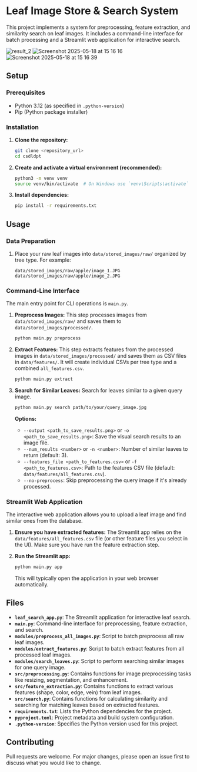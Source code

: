 # Leaf Image Store & Search System

This project implements a system for preprocessing, feature extraction, and similarity search on leaf images. It includes a command-line interface for batch processing and a Streamlit web application for interactive search.

![result_2](https://github.com/user-attachments/assets/00e15865-b6fa-4eb9-a288-607be445e370)
![Screenshot 2025-05-18 at 15 16 16](https://github.com/user-attachments/assets/dd95b71a-faee-4257-95e4-52eb1ff5f96b)
![Screenshot 2025-05-18 at 15 16 39](https://github.com/user-attachments/assets/18319d3a-8f4a-4ca6-b698-258b8ad3fd0d)

## Setup

### Prerequisites

- Python 3.12 (as specified in `.python-version`)
- Pip (Python package installer)

### Installation

1.  **Clone the repository:**

    ```bash
    git clone <repository_url>
    cd csdldpt
    ```

2.  **Create and activate a virtual environment (recommended):**

    ```bash
    python3 -m venv venv
    source venv/bin/activate  # On Windows use `venv\Scripts\activate`
    ```

3.  **Install dependencies:**
    ```bash
    pip install -r requirements.txt
    ```

## Usage

### Data Preparation

1.  Place your raw leaf images into `data/stored_images/raw/` organized by tree type. For example:
    ```
    data/stored_images/raw/apple/image_1.JPG
    data/stored_images/raw/apple/image_2.JPG
    ```

### Command-Line Interface

The main entry point for CLI operations is `main.py`.

1.  **Preprocess Images:**
    This step processes images from `data/stored_images/raw/` and saves them to `data/stored_images/processed/`.

    ```bash
    python main.py preprocess
    ```

2.  **Extract Features:**
    This step extracts features from the processed images in `data/stored_images/processed/` and saves them as CSV files in `data/features/`. It will create individual CSVs per tree type and a combined `all_features.csv`.

    ```bash
    python main.py extract
    ```

3.  **Search for Similar Leaves:**
    Search for leaves similar to a given query image.

    ```bash
    python main.py search path/to/your/query_image.jpg
    ```

    **Options:**

    - `--output <path_to_save_results.png>` or `-o <path_to_save_results.png>`: Save the visual search results to an image file.
    - `--num_results <number>` or `-n <number>`: Number of similar leaves to return (default: 3).
    - `--features_file <path_to_features.csv>` or `-f <path_to_features.csv>`: Path to the features CSV file (default: `data/features/all_features.csv`).
    - `--no-preprocess`: Skip preprocessing the query image if it's already processed.

### Streamlit Web Application

The interactive web application allows you to upload a leaf image and find similar ones from the database.

1.  **Ensure you have extracted features:** The Streamlit app relies on the `data/features/all_features.csv` file (or other feature files you select in the UI). Make sure you have run the feature extraction step.

2.  **Run the Streamlit app:**
    ```bash
    python main.py app
    ```
    This will typically open the application in your web browser automatically.

## Files

- **`leaf_search_app.py`**: The Streamlit application for interactive leaf search.
- **`main.py`**: Command-line interface for preprocessing, feature extraction, and search.
- **`modules/preprocess_all_images.py`**: Script to batch preprocess all raw leaf images.
- **`modules/extract_features.py`**: Script to batch extract features from all processed leaf images.
- **`modules/search_leaves.py`**: Script to perform searching similar images for one query image.
- **`src/preprocessing.py`**: Contains functions for image preprocessing tasks like resizing, segmentation, and enhancement.
- **`src/feature_extraction.py`**: Contains functions to extract various features (shape, color, edge, vein) from leaf images.
- **`src/search.py`**: Contains functions for calculating similarity and searching for matching leaves based on extracted features.
- **`requirements.txt`**: Lists the Python dependencies for the project.
- **`pyproject.toml`**: Project metadata and build system configuration.
- **`.python-version`**: Specifies the Python version used for this project.

## Contributing

Pull requests are welcome. For major changes, please open an issue first to discuss what you would like to change.

